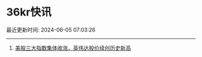 # 36kr快讯

最近更新时间: 2024-06-05 07:03:26

--- 
1. [美股三大指数集体收涨，英伟达股价续创历史新高](https://www.36kr.com/newsflashes/2806075803202953) 
